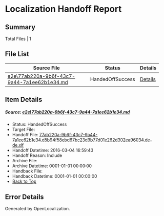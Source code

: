 # <a name='report-top'></a> Localization Handoff Report

## Summary
 Total Files | 1

## File List
 Source File | Status | Details 
 ----------- | ------ | ------- 
 [e2e\77ab220a-9b6f-43c7-9a44-7a1ee62b1e34.md](https://github.com/OpenLocalizationTest/oltest/blob/8758ecb07291897627b17a42d18d342421d8c7ab/e2e/77ab220a-9b6f-43c7-9a44-7a1ee62b1e34.md) | HandedOffSuccess | [Details](#9954d99e2aa5e047e943e2e1b5b8edae791ad44f1)

## Item Details
##### <a name='9954d99e2aa5e047e943e2e1b5b8edae791ad44f1'></a> Source: [e2e\77ab220a-9b6f-43c7-9a44-7a1ee62b1e34.md](https://github.com/OpenLocalizationTest/oltest/blob/8758ecb07291897627b17a42d18d342421d8c7ab/e2e/77ab220a-9b6f-43c7-9a44-7a1ee62b1e34.md)
* Status: HandedOffSuccess
* Target File: 
* Handoff File: [77ab220a-9b6f-43c7-9a44-7a1ee62b1e34.d5b94f58ebd67bc23d9b77d01e262d302ea96034.de-de.xlf](https://github.com/OpenLocalizationTestOrg/olhandoff/blob/b4b0aceb4c62080cb588991eb5211ca60b028589/ol-handoff/OpenLocalizationTestOrg/oltest.de-de/qimu/ht/77ab220a-9b6f-43c7-9a44-7a1ee62b1e34.d5b94f58ebd67bc23d9b77d01e262d302ea96034.de-de.xlf)
* Handoff Datetime: 2016-03-04 16:59:43
* Handoff Reason: Include
* Archive File: 
* Archive Datetime: 0001-01-01 00:00:00
* Handback File: 
* Handback Datetime: 0001-01-01 00:00:00
* [Back to Top](#report-top)


## Error Details

Generated by OpenLocalization.
